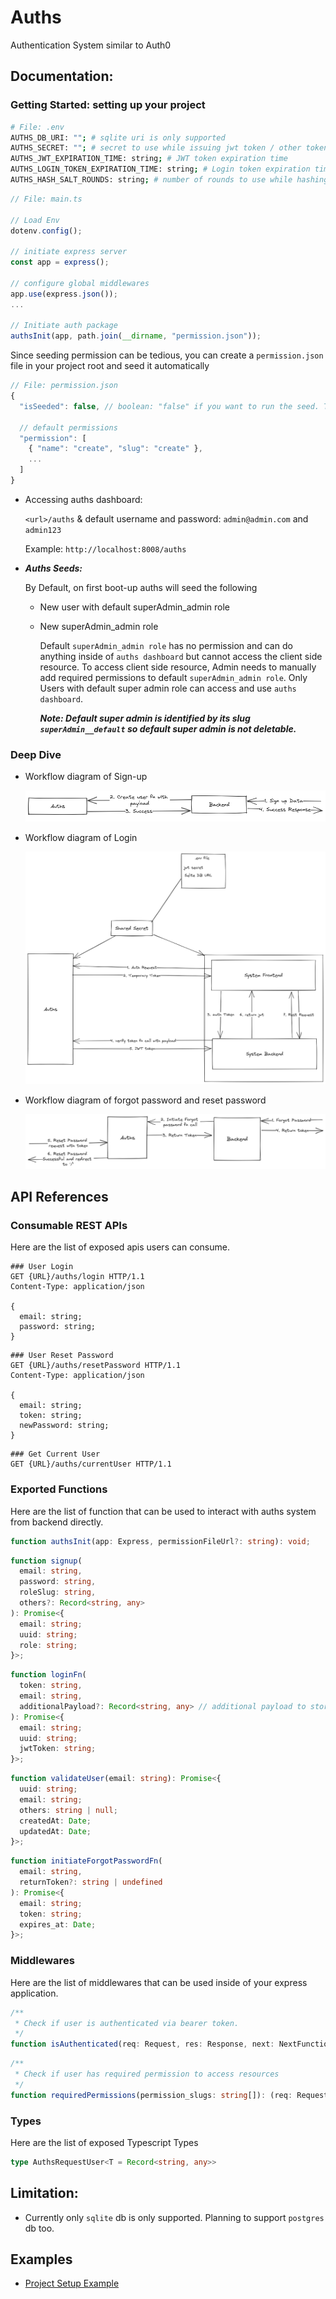 # Auths

Authentication System similar to Auth0

## Documentation:

### Getting Started: **setting up your project**

```sh
# File: .env
AUTHS_DB_URI: ""; # sqlite uri is only supported
AUTHS_SECRET: ""; # secret to use while issuing jwt token / other token
AUTHS_JWT_EXPIRATION_TIME: string; # JWT token expiration time
AUTHS_LOGIN_TOKEN_EXPIRATION_TIME: string; # Login token expiration time
AUTHS_HASH_SALT_ROUNDS: string; # number of rounds to use while hashing password
```

```ts
// File: main.ts

// Load Env
dotenv.config();

// initiate express server
const app = express();

// configure global middlewares
app.use(express.json());
...

// Initiate auth package
authsInit(app, path.join(__dirname, "permission.json"));
```

Since seeding permission can be tedious, you can create a `permission.json` file in your project root and seed it automatically

```ts
// File: permission.json
{
  "isSeeded": false, // boolean: "false" if you want to run the seed. This value will be automaticaly set to "true" after the first seed

  // default permissions
  "permission": [
    { "name": "create", "slug": "create" },
    ...
  ]
}
```

- Accessing auths dashboard:

  `<url>/auths` & default username and password: `admin@admin.com` and `admin123`

  Example: `http://localhost:8008/auths`

- **_Auths Seeds:_**

  By Default, on first boot-up auths will seed the following

  - New user with default superAdmin_admin role
  - New superAdmin_admin role

    Default `superAdmin_admin role` has no permission and can do anything inside of `auths dashboard` but cannot access the client side resource. To access client side resource, Admin needs to manually add required permissions to default `superAdmin_admin role`. Only Users with default super admin role can access and use `auths dashboard`.

    **_Note: Default super admin is identified by its slug `superAdmin__default` so default super admin is not deletable._**

### Deep Dive

- Workflow diagram of Sign-up

  ![Sign Up Diagram](/workflow/Auths%20Signup%20Flow.png)

- Workflow diagram of Login

  ![login Diagram](/workflow/Auths%20Login%20Flow.png)

- Workflow diagram of forgot password and reset password

  ![Forgot Password](/workflow/Auths%20Forgot%20password%20and%20Reset%20Password.png)

## API References

### Consumable REST APIs

Here are the list of exposed apis users can consume.

```
### User Login
GET {URL}/auths/login HTTP/1.1
Content-Type: application/json

{
  email: string;
  password: string;
}
```

```
### User Reset Password
GET {URL}/auths/resetPassword HTTP/1.1
Content-Type: application/json

{
  email: string;
  token: string;
  newPassword: string;
}
```

```
### Get Current User
GET {URL}/auths/currentUser HTTP/1.1
```

### Exported Functions

Here are the list of function that can be used to interact with auths system from backend directly.

```ts
function authsInit(app: Express, permissionFileUrl?: string): void;
```

```ts
function signup(
  email: string,
  password: string,
  roleSlug: string,
  others?: Record<string, any>
): Promise<{
  email: string;
  uuid: string;
  role: string;
}>;
```

```ts
function loginFn(
  token: string,
  email: string,
  additionalPayload?: Record<string, any> // additional payload to store in jwt
): Promise<{
  email: string;
  uuid: string;
  jwtToken: string;
}>;
```

```ts
function validateUser(email: string): Promise<{
  uuid: string;
  email: string;
  others: string | null;
  createdAt: Date;
  updatedAt: Date;
}>;
```

```ts
function initiateForgotPasswordFn(
  email: string,
  returnToken?: string | undefined
): Promise<{
  email: string;
  token: string;
  expires_at: Date;
}>;
```

### Middlewares

Here are the list of middlewares that can be used inside of your express application.

```ts
/**
 * Check if user is authenticated via bearer token.
 */
function isAuthenticated(req: Request, res: Response, next: NextFunction): void;
```

```ts
/**
 * Check if user has required permission to access resources
 */
function requiredPermissions(permission_slugs: string[]): (req: Request, res: Response, next: NextFunction) => void;
```

### Types

Here are the list of exposed Typescript Types

```ts
type AuthsRequestUser<T = Record<string, any>>
```

## Limitation:

- Currently only `sqlite` db is only supported. Planning to support `postgres` db too.

## Examples

- [Project Setup Example](/backend/example/)
